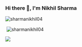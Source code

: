 ### Hi there 👋, I'm Nikhil Sharma

<p align="left"> <img src="https://komarev.com/ghpvc/?username=sharmanikhil04&label=Profile%20views&color=0e75b6&style=flat" alt="sharmanikhil04" /> </p>

<p>&nbsp;<img align="center" src="https://github-readme-stats.vercel.app/api?username=sharmanikhil04&show_icons=true&locale=en&count_private=true" alt="sharmanikhil04" /></p>

<a href="http://www.github.com/sharmanikhil04"><img src="https://github-readme-streak-stats.herokuapp.com/?user=sharmanikhil04" /></a>
<!--
**sharmanikhil04/sharmanikhil04** is a ✨ _special_ ✨ repository because its `README.md` (this file) appears on your GitHub profile.

Here are some ideas to get you started:

- 🔭 I’m currently working on ...
- 🌱 I’m currently learning ...
- 👯 I’m looking to collaborate on ...
- 🤔 I’m looking for help with ...
- 💬 Ask me about ...
- 📫 How to reach me: ...
- 😄 Pronouns: ...
- ⚡ Fun fact: ...
-->
